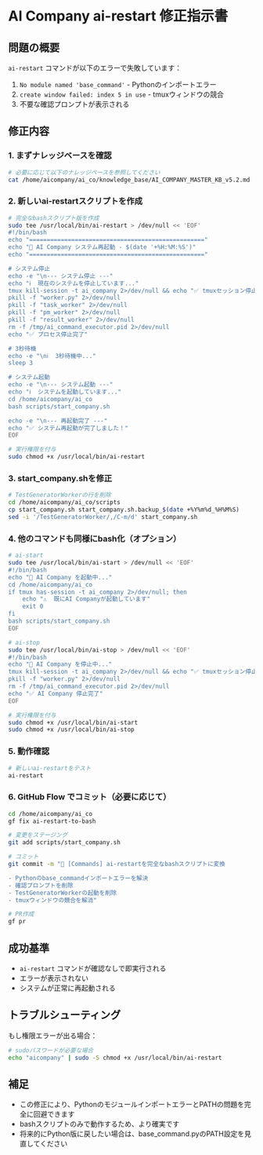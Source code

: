 # AI Company ai-restart 修正指示書

## 問題の概要
`ai-restart` コマンドが以下のエラーで失敗しています：
1. `No module named 'base_command'` - Pythonのインポートエラー
2. `create window failed: index 5 in use` - tmuxウィンドウの競合
3. 不要な確認プロンプトが表示される

## 修正内容

### 1. まずナレッジベースを確認
```bash
# 必要に応じて以下のナレッジベースを参照してください
cat /home/aicompany/ai_co/knowledge_base/AI_COMPANY_MASTER_KB_v5.2.md | grep -A 20 "コマンド一覧"
```

### 2. 新しいai-restartスクリプトを作成
```bash
# 完全なbashスクリプト版を作成
sudo tee /usr/local/bin/ai-restart > /dev/null << 'EOF'
#!/bin/bash
echo "=================================================="
echo "🚀 AI Company システム再起動 - $(date '+%H:%M:%S')"
echo "=================================================="

# システム停止
echo -e "\n--- システム停止 ---"
echo "ℹ️  現在のシステムを停止しています..."
tmux kill-session -t ai_company 2>/dev/null && echo "✅ tmuxセッション停止完了" || echo "ℹ️  tmuxセッションは既に停止しています"
pkill -f "worker.py" 2>/dev/null
pkill -f "task_worker" 2>/dev/null
pkill -f "pm_worker" 2>/dev/null
pkill -f "result_worker" 2>/dev/null
rm -f /tmp/ai_command_executor.pid 2>/dev/null
echo "✅ プロセス停止完了"

# 3秒待機
echo -e "\nℹ️  3秒待機中..."
sleep 3

# システム起動
echo -e "\n--- システム起動 ---"
echo "ℹ️  システムを起動しています..."
cd /home/aicompany/ai_co
bash scripts/start_company.sh

echo -e "\n--- 再起動完了 ---"
echo "✅ システム再起動が完了しました！"
EOF

# 実行権限を付与
sudo chmod +x /usr/local/bin/ai-restart
```

### 3. start_company.shを修正
```bash
# TestGeneratorWorkerの行を削除
cd /home/aicompany/ai_co/scripts
cp start_company.sh start_company.sh.backup_$(date +%Y%m%d_%H%M%S)
sed -i '/TestGeneratorWorker/,/C-m/d' start_company.sh
```

### 4. 他のコマンドも同様にbash化（オプション）
```bash
# ai-start
sudo tee /usr/local/bin/ai-start > /dev/null << 'EOF'
#!/bin/bash
echo "🏢 AI Company を起動中..."
cd /home/aicompany/ai_co
if tmux has-session -t ai_company 2>/dev/null; then
    echo "⚠️  既にAI Companyが起動しています"
    exit 0
fi
bash scripts/start_company.sh
EOF

# ai-stop
sudo tee /usr/local/bin/ai-stop > /dev/null << 'EOF'
#!/bin/bash
echo "🛑 AI Company を停止中..."
tmux kill-session -t ai_company 2>/dev/null && echo "✅ tmuxセッション停止完了" || echo "ℹ️  tmuxセッションは既に停止しています"
pkill -f "worker.py" 2>/dev/null
rm -f /tmp/ai_command_executor.pid 2>/dev/null
echo "✅ AI Company 停止完了"
EOF

# 実行権限を付与
sudo chmod +x /usr/local/bin/ai-start
sudo chmod +x /usr/local/bin/ai-stop
```

### 5. 動作確認
```bash
# 新しいai-restartをテスト
ai-restart
```

### 6. GitHub Flow でコミット（必要に応じて）
```bash
cd /home/aicompany/ai_co
gf fix ai-restart-to-bash

# 変更をステージング
git add scripts/start_company.sh

# コミット
git commit -m "🔧 [Commands] ai-restartを完全なbashスクリプトに変換

- Pythonのbase_commandインポートエラーを解決
- 確認プロンプトを削除
- TestGeneratorWorkerの起動を削除
- tmuxウィンドウの競合を解消"

# PR作成
gf pr
```

## 成功基準
- `ai-restart` コマンドが確認なしで即実行される
- エラーが表示されない
- システムが正常に再起動される

## トラブルシューティング
もし権限エラーが出る場合：
```bash
# sudoパスワードが必要な場合
echo "aicompany" | sudo -S chmod +x /usr/local/bin/ai-restart
```

## 補足
- この修正により、PythonのモジュールインポートエラーとPATHの問題を完全に回避できます
- bashスクリプトのみで動作するため、より確実です
- 将来的にPython版に戻したい場合は、base_command.pyのPATH設定を見直してください

